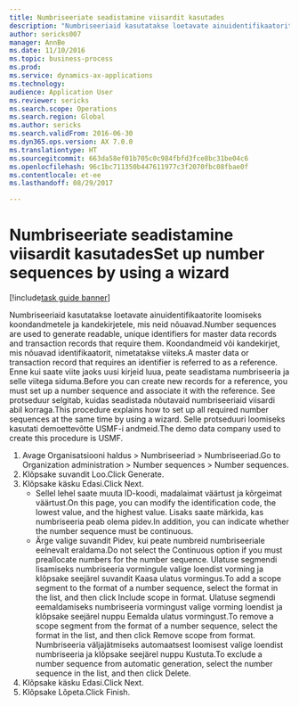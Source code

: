 ```yaml
--- 
title: Numbriseeriate seadistamine viisardit kasutades
description: "Numbriseeriaid kasutatakse loetavate ainuidentifikaatorite loomiseks koondandmetele ja kandekirjetele, mis neid nõuavad."
author: sericks007
manager: AnnBe
ms.date: 11/10/2016
ms.topic: business-process
ms.prod: 
ms.service: dynamics-ax-applications
ms.technology: 
audience: Application User
ms.reviewer: sericks
ms.search.scope: Operations
ms.search.region: Global
ms.author: sericks
ms.search.validFrom: 2016-06-30
ms.dyn365.ops.version: AX 7.0.0
ms.translationtype: HT
ms.sourcegitcommit: 663da58ef01b705c0c984fbfd3fce8bc31be04c6
ms.openlocfilehash: 96c1bc711350b447611977c3f2070fbc08fbae0f
ms.contentlocale: et-ee
ms.lasthandoff: 08/29/2017

---
```

# <a name="set-up-number-sequences-by-using-a-wizard"></a><span data-ttu-id="04338-103">Numbriseeriate seadistamine viisardit kasutades</span><span class="sxs-lookup"><span data-stu-id="04338-103">Set up number sequences by using a wizard</span></span>

[!include[task guide banner](../../includes/task-guide-banner.md)]

<span data-ttu-id="04338-104">Numbriseeriaid kasutatakse loetavate ainuidentifikaatorite loomiseks koondandmetele ja kandekirjetele, mis neid nõuavad.</span><span class="sxs-lookup"><span data-stu-id="04338-104">Number sequences are used to generate readable, unique identifiers for master data records and transaction records that require them.</span></span> <span data-ttu-id="04338-105">Koondandmeid või kandekirjet, mis nõuavad identifikaatorit, nimetatakse viiteks.</span><span class="sxs-lookup"><span data-stu-id="04338-105">A master data or transaction record that requires an identifier is referred to as a reference.</span></span> <span data-ttu-id="04338-106">Enne kui saate viite jaoks uusi kirjeid luua, peate seadistama numbriseeria ja selle viitega siduma.</span><span class="sxs-lookup"><span data-stu-id="04338-106">Before you can create new records for a reference, you must set up a number sequence and associate it with the reference.</span></span> <span data-ttu-id="04338-107">See protseduur selgitab, kuidas seadistada nõutavaid numbriseeriaid viisardi abil korraga.</span><span class="sxs-lookup"><span data-stu-id="04338-107">This procedure explains how to set up all required number sequences at the same time by using a wizard.</span></span> <span data-ttu-id="04338-108">Selle protseduuri loomiseks kasutati demoettevõtte USMF-i andmeid.</span><span class="sxs-lookup"><span data-stu-id="04338-108">The demo data company used to create this procedure is USMF.</span></span>

1. <span data-ttu-id="04338-109">Avage Organisatsiooni haldus > Numbriseeriad > Numbriseeriad.</span><span class="sxs-lookup"><span data-stu-id="04338-109">Go to Organization administration > Number sequences > Number sequences.</span></span>
2. <span data-ttu-id="04338-110">Klõpsake suvandit Loo.</span><span class="sxs-lookup"><span data-stu-id="04338-110">Click Generate.</span></span>
3. <span data-ttu-id="04338-111">Klõpsake käsku Edasi.</span><span class="sxs-lookup"><span data-stu-id="04338-111">Click Next.</span></span>
    * <span data-ttu-id="04338-112">Sellel lehel saate muuta ID-koodi, madalaimat väärtust ja kõrgeimat väärtust.</span><span class="sxs-lookup"><span data-stu-id="04338-112">On this page, you can modify the identification code, the lowest value, and the highest value.</span></span> <span data-ttu-id="04338-113">Lisaks saate märkida, kas numbriseeria peab olema pidev.</span><span class="sxs-lookup"><span data-stu-id="04338-113">In addition, you can indicate whether the number sequence must be continuous.</span></span>   
    * <span data-ttu-id="04338-114">Ärge valige suvandit Pidev, kui peate numbreid numbriseeriale eelnevalt eraldama.</span><span class="sxs-lookup"><span data-stu-id="04338-114">Do not select the Continuous option if you must preallocate numbers for the number sequence.</span></span>     <span data-ttu-id="04338-115">Ulatuse segmendi lisamiseks numbriseeria vormingule valige loendist vorming ja klõpsake seejärel suvandit Kaasa ulatus vormingus.</span><span class="sxs-lookup"><span data-stu-id="04338-115">To add a scope segment to the format of a number sequence, select the format in the list, and then click Include scope in format.</span></span>     <span data-ttu-id="04338-116">Ulatuse segmendi eemaldamiseks numbriseeria vormingust valige vorming loendist ja klõpsake seejärel nuppu Eemalda ulatus vormingust.</span><span class="sxs-lookup"><span data-stu-id="04338-116">To remove a scope segment from the format of a number sequence, select the format in the list, and then click Remove scope from format.</span></span>     <span data-ttu-id="04338-117">Numbriseeria väljajätmiseks automaatsest loomisest valige loendist numbriseeria ja klõpsake seejärel nuppu Kustuta.</span><span class="sxs-lookup"><span data-stu-id="04338-117">To exclude a number sequence from automatic generation, select the number sequence in the list, and then click Delete.</span></span>  
4. <span data-ttu-id="04338-118">Klõpsake käsku Edasi.</span><span class="sxs-lookup"><span data-stu-id="04338-118">Click Next.</span></span>
5. <span data-ttu-id="04338-119">Klõpsake Lõpeta.</span><span class="sxs-lookup"><span data-stu-id="04338-119">Click Finish.</span></span>


